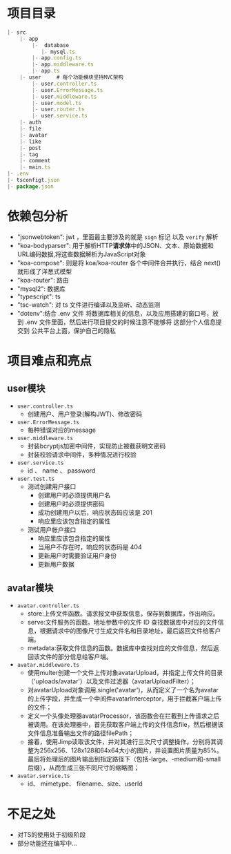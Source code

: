 # 项目目录
```js
|- src
    |- app
        |-  database
           |- mysql.ts
        |- app.config.ts
        |- app.middleware.ts
        |- app.ts
    |- user     # 每个功能模块坚持MVC架构
        |- user.controller.ts 
        |- user.ErrorMessage.ts
        |- user.middleware.ts
        |- user.model.ts
        |- user.router.ts
        |- user.service.ts
    |- auth
    |- file
    |- avatar
    |- like
    |- post
    |- tag
    |- comment
    |- main.ts
|- .env
|- tsconfigt.json
|- package.json
```
# 依赖包分析
-  "jsonwebtoken": jwt ，里面最主要涉及的就是 `sign` 标记 以及 `verify` 解析
-  "koa-bodyparser": 用于解析HTTP**请求体**中的JSON、文本、原始数据和URL编码数据,将这些数据解析为JavaScript对象 
-  "koa-compose": 则是将 koa/koa-router 各个中间件合并执行，结合 next() 就形成了洋葱式模型
-  "koa-router": 路由
-  "mysql2": 数据库 
-  "typescript": ts
-  "tsc-watch": 对 ts 文件进行编译以及监听、动态监测
-  "dotenv":结合 .env 文件 将数据库相关的信息，以及应用搭建的窗口号，放到 .env 文件里面，然后进行项目提交的时候注意不能够将 这部分个人信息提交到 公共平台上面，保护自己的隐私 

# 项目难点和亮点
## user模块
- `user.controller.ts `
  - 创建用户、用户登录(解构JWT)、修改密码
- `user.ErrorMessage.ts`
  - 每种错误对应的message
- `user.middleware.ts`
  - 封装bcryptjs加密中间件，实现防止被截获明文密码
  - 封装校验请求中间件，多种情况进行校验
- `user.service.ts`
  - id 、 name 、 password 
- `user.test.ts`
  - 测试创建用户接口
    - 创建用户时必须提供用户名
    - 创建用户时必须提供密码
    - 成功创建用户以后，响应状态码应该是 201
    - 响应里应该包含指定的属性
  - 测试用户帐户接口
    - 响应里应该包含指定的属性
    - 当用户不存在时，响应的状态码是 404
    - 更新用户时需要验证用户身份
    - 更新用户数据
## avatar模块
- `avatar.controller.ts `
  - store:上传文件函数。请求报文中获取信息，保存到数据库，作出响应。
  - serve:文件服务的函数。地址参数中的文件 ID 查找数据库中对应的文件信息，根据请求中的图像尺寸生成文件名和目录地址，最后返回文件给客户端。
  - metadata:获取文件信息的函数。数据库中查找对应的文件信息，然后返回该文件的部分信息给客户端。
- `avatar.middleware.ts`
  - 使用multer创建一个文件上传对象avatarUpload，并指定上传文件的目录（'uploads/avatar'）以及文件过滤器（avatarUploadFilter）；
  - 对avatarUpload对象调用.single('avatar')，从而定义了一个名为avatar的上传字段，并生成一个中间件avatarInterceptor，用于拦截客户端上传的文件；
  - 定义一个头像处理器avatarProcessor，该函数会在拦截到上传请求之后被调用。在该处理器中，首先获取客户端上传的文件信息file，然后根据该文件信息准备输出文件的路径filePath；
  - 接着，使用Jimp读取该文件，并对其进行三次尺寸调整操作。分别将其调整为256x256、128x128和64x64大小的图片，并设置图片质量为85%。最后将处理后的图片输出到指定路径下（包括-large、-medium和-small后缀），从而生成三张不同尺寸的缩略图；
- `avatar.service.ts`
  - id、 mimetype、 filename、size、userId
# 不足之处
- 对TS的使用处于初级阶段
- 部分功能还在编写中...



